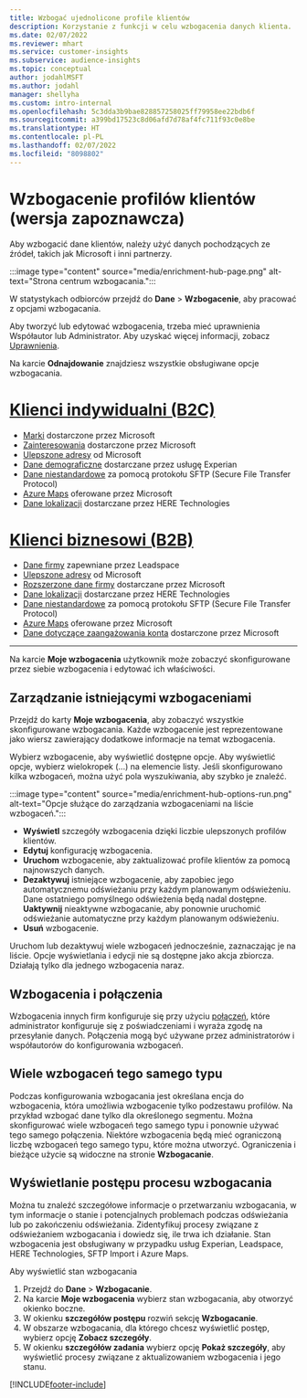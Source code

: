 ```yaml
---
title: Wzbogać ujednolicone profile klientów
description: Korzystanie z funkcji w celu wzbogacenia danych klienta.
ms.date: 02/07/2022
ms.reviewer: mhart
ms.service: customer-insights
ms.subservice: audience-insights
ms.topic: conceptual
author: jodahlMSFT
ms.author: jodahl
manager: shellyha
ms.custom: intro-internal
ms.openlocfilehash: 5c3dda3b9bae828857258025ff79958ee22bdb6f
ms.sourcegitcommit: a399bd17523c8d06afd7d78af4fc711f93c0e8be
ms.translationtype: HT
ms.contentlocale: pl-PL
ms.lasthandoff: 02/07/2022
ms.locfileid: "8098802"
---
```

# <a name="enrichment-for-customer-profiles-preview"></a>Wzbogacenie profilów klientów (wersja zapoznawcza)

Aby wzbogacić dane klientów, należy użyć danych pochodzących ze źródeł, takich jak Microsoft i inni partnerzy.

:::image type="content" source="media/enrichment-hub-page.png" alt-text="Strona centrum wzbogacania.":::

W statystykach odbiorców przejdź do **Dane** > **Wzbogacenie**, aby pracować z opcjami wzbogacania.  

Aby tworzyć lub edytować wzbogacenia, trzeba mieć uprawnienia Współautor lub Administrator. Aby uzyskać więcej informacji, zobacz [Uprawnienia](permissions.md).

Na karcie **Odnajdowanie** znajdziesz wszystkie obsługiwane opcje wzbogacania.

# <a name="individual-consumers-b-to-c"></a>[Klienci indywidualni (B2C)](#tab/b2c)

- [Marki](enrichment-microsoft.md) dostarczone przez Microsoft
- [Zainteresowania](enrichment-microsoft.md) dostarczone przez Microsoft
- [Ulepszone adresy](enrichment-enhanced-addresses.md) od Microsoft 
- [Dane demograficzne](enrichment-experian.md) dostarczane przez usługę Experian
- [Dane niestandardowe](enrichment-SFTP-custom-import.md) za pomocą protokołu SFTP (Secure File Transfer Protocol) 
- [Azure Maps](enrichment-azure-maps.md) oferowane przez Microsoft
- [Dane lokalizacji](enrichment-here.md) dostarczane przez HERE Technologies 

# <a name="business-accounts-b-to-b"></a>[Klienci biznesowi (B2B)](#tab/b2b)

- [Dane firmy](enrichment-leadspace.md) zapewniane przez Leadspace
- [Ulepszone adresy](enrichment-enhanced-addresses.md) od Microsoft 
- [Rozszerzone dane firmy](enrichment-enhanced-company-data.md) dostarczane przez Microsoft
- [Dane lokalizacji](enrichment-here.md) dostarczane przez HERE Technologies 
- [Dane niestandardowe](enrichment-SFTP-custom-import.md) za pomocą protokołu SFTP (Secure File Transfer Protocol) 
- [Azure Maps](enrichment-azure-maps.md) oferowane przez Microsoft
- [Dane dotyczące zaangażowania konta](enrichment-office.md) dostarczone przez Microsoft

---

Na karcie **Moje wzbogacenia** użytkownik może zobaczyć skonfigurowane przez siebie wzbogacenia i edytować ich właściwości.

## <a name="manage-existing-enrichments"></a>Zarządzanie istniejącymi wzbogaceniami

Przejdź do karty **Moje wzbogacenia**, aby zobaczyć wszystkie skonfigurowane wzbogacania. Każde wzbogacenie jest reprezentowane jako wiersz zawierający dodatkowe informacje na temat wzbogacenia.

Wybierz wzbogacenie, aby wyświetlić dostępne opcje. Aby wyświetlić opcje, wybierz wielokropek (...) na elemencie listy. Jeśli skonfigurowano kilka wzbogaceń, można użyć pola wyszukiwania, aby szybko je znaleźć.

:::image type="content" source="media/enrichment-hub-options-run.png" alt-text="Opcje służące do zarządzania wzbogaceniami na liście wzbogaceń.":::

- **Wyświetl** szczegóły wzbogacenia dzięki liczbie ulepszonych profilów klientów.
- **Edytuj** konfigurację wzbogacenia.
- **Uruchom** wzbogacenie, aby zaktualizować profile klientów za pomocą najnowszych danych.
- **Dezaktywuj** istniejące wzbogacenie, aby zapobiec jego automatycznemu odświeżaniu przy każdym planowanym odświeżeniu. Dane ostatniego pomyślnego odświeżenia będą nadal dostępne. **Uaktywnij** nieaktywne wzbogacanie, aby ponownie uruchomić odświeżanie automatyczne przy każdym planowanym odświeżeniu.
- **Usuń** wzbogacenie.

Uruchom lub dezaktywuj wiele wzbogaceń jednocześnie, zaznaczając je na liście. Opcje wyświetlania i edycji nie są dostępne jako akcja zbiorcza. Działają tylko dla jednego wzbogacenia naraz.

## <a name="enrichments-and-connections"></a>Wzbogacenia i połączenia

Wzbogacenia innych firm konfiguruje się przy użyciu [połączeń](connections.md), które administrator konfiguruje się z poświadczeniami i wyraża zgodę na przesyłanie danych. Połączenia mogą być używane przez administratorów i współautorów do konfigurowania wzbogaceń.  

## <a name="multiple-enrichments-of-the-same-type"></a>Wiele wzbogaceń tego samego typu

Podczas konfigurowania wzbogacania jest określana encja do wzbogacenia, która umożliwia wzbogacenie tylko podzestawu profilów. Na przykład wzbogać dane tylko dla określonego segmentu. Można skonfigurować wiele wzbogaceń tego samego typu i ponownie używać tego samego połączenia. Niektóre wzbogacenia będą mieć ograniczoną liczbę wzbogaceń tego samego typu, które można utworzyć. Ograniczenia i bieżące użycie są widoczne na stronie **Wzbogacanie**.

## <a name="see-the-progress-of-the-enrichment-process"></a>Wyświetlanie postępu procesu wzbogacania

Można tu znaleźć szczegółowe informacje o przetwarzaniu wzbogacania, w tym informacje o stanie i potencjalnych problemach podczas odświeżania lub po zakończeniu odświeżania. Zidentyfikuj procesy związane z odświeżaniem wzbogacania i dowiedz się, ile trwa ich działanie. Stan wzbogacenia jest obsługiwany w przypadku usług Experian, Leadspace, HERE Technologies, SFTP Import i Azure Maps.

Aby wyświetlić stan wzbogacania

1. Przejdź do **Dane** > **Wzbogacanie**. 
1. Na karcie **Moje wzbogacenia** wybierz stan wzbogacania, aby otworzyć okienko boczne. 
1. W okienku **szczegółów postępu** rozwiń sekcję **Wzbogacanie**. 
1. W obszarze wzbogacania, dla którego chcesz wyświetlić postęp, wybierz opcję **Zobacz szczegóły**. 
1. W okienku **szczegółów zadania** wybierz opcję **Pokaż szczegóły**, aby wyświetlić procesy związane z aktualizowaniem wzbogacenia i jego stanu. 

[!INCLUDE[footer-include](../includes/footer-banner.md)]
